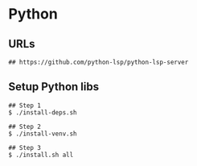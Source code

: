 Python
======

## URLs

```
## https://github.com/python-lsp/python-lsp-server
```

## Setup Python libs

```
## Step 1
$ ./install-deps.sh

## Step 2
$ ./install-venv.sh

## Step 3
$ ./install.sh all
```
